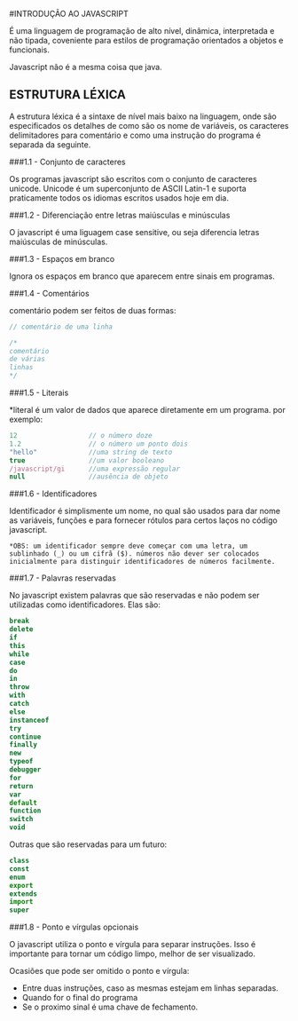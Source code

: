 #INTRODUÇÃO AO JAVASCRIPT

É uma linguagem de programação de alto nível, dinâmica, interpretada e não tipada, coveniente para estilos de programação orientados a objetos e funcionais.

Javascript não é a mesma coisa que java.

## ESTRUTURA LÉXICA

A estrutura léxica é a sintaxe de nível mais baixo na linguagem, onde são especificados os detalhes de como são os nome de variáveis, os caracteres delimitadores para comentário e como uma instrução do programa é separada da seguinte.


###1.1 - Conjunto de caracteres

Os programas javascript são escritos com o conjunto de caracteres unicode. Unicode é um superconjunto de ASCII Latin-1 e suporta praticamente todos os idiomas escritos usados hoje em dia.


###1.2 - Diferenciação entre letras maiúsculas e minúsculas

O javascript é uma liguagem case sensitive, ou seja diferencia letras maiúsculas de minúsculas.

###1.3 - Espaços em branco

Ignora os espaços em branco que aparecem entre sinais em programas.

###1.4 - Comentários

comentário podem ser feitos de duas formas:

```js
// comentário de uma linha

/*
comentário
de várias
linhas
*/
```

###1.5 - Literais

*literal é um valor de dados que aparece diretamente em um programa. por exemplo:

```js
12  				// o número doze
1.2 				// o número um ponto dois
"hello"				//uma string de texto
true  				//um valor booleano
/javascript/gi      //uma expressão regular
null 				//ausência de objeto
```
###1.6 - Identificadores

Identificador é simplismente um nome, no qual são usados para dar nome as variáveis, funções e para fornecer rótulos para certos laços no código javascript.

	*OBS: um identificador sempre deve começar com uma letra, um sublinhado (_) ou um cifrã ($). números não dever ser colocados inicialmente para distinguir identificadores de números facilmente.

###1.7 - Palavras reservadas

No javascript existem palavras que são reservadas e não podem ser utilizadas como identificadores. Elas são:

```js
break
delete
if
this
while
case
do
in
throw
with
catch
else
instanceof
try
continue
finally
new
typeof
debugger
for
return
var
default
function
switch
void
```

Outras que são reservadas para um futuro:

```js
class
const
enum
export
extends
import
super
```

###1.8 - Ponto e vírgulas opcionais

O javascript utiliza o ponto e vírgula para separar instruções. Isso é importante para tornar um código limpo, melhor de ser visualizado.
	
Ocasiões que pode ser omitido o ponto e vírgula:

- Entre duas instruções, caso as mesmas estejam em linhas separadas.
- Quando for o final do programa
- Se o proximo sinal é uma chave de fechamento.



